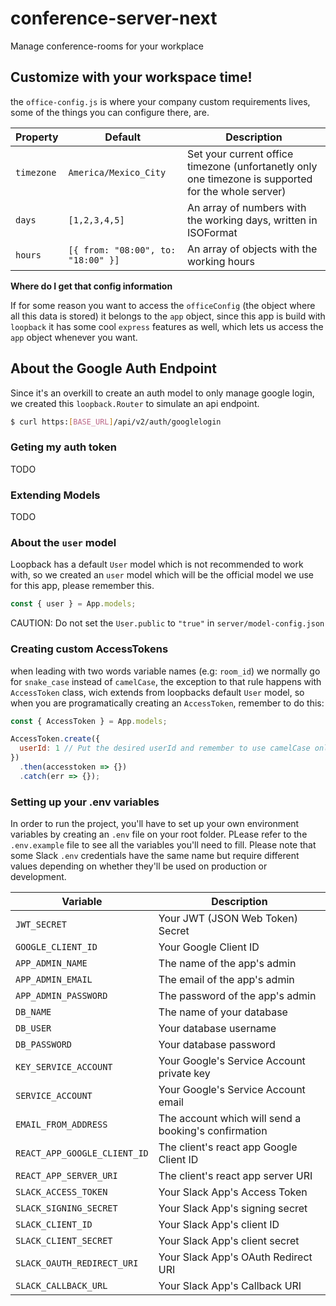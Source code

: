 # conference-server-next

Manage conference-rooms for your workplace

## Customize with your workspace time!

the `office-config.js` is where your company custom requirements lives, some of the things you can configure there, are.

| Property   | Default                            | Description                                                                                         |
| ---------- | ---------------------------------- | --------------------------------------------------------------------------------------------------- |
| `timezone` | `America/Mexico_City`              | Set your current office timezone (unfortanetly only one timezone is supported for the whole server) |
| `days`     | `[1,2,3,4,5]`                      | An array of numbers with the working days, written in ISOFormat                                     |
| `hours`    | `[{ from: "08:00", to: "18:00" }]` | An array of objects with the working hours                                                          |

**Where do I get that config information**

If for some reason you want to access the `officeConfig` (the object where all this data is stored) it belongs to the `app` object, since this app is build with `loopback` it has some cool `express` features as well, which lets us access the `app` object whenever you want.

## About the Google Auth Endpoint

Since it's an overkill to create an auth model to only manage google login, we created this `loopback.Router` to simulate an api endpoint.

```sh
$ curl https:[BASE_URL]/api/v2/auth/googlelogin
```

### Geting my auth token

TODO

### Extending Models

TODO

### About the `user` model

Loopback has a default `User` model which is not recommended to work with,
so we created an `user` model which will be the official model we use for
this app, please remember this.

```js
const { user } = App.models;
```

CAUTION: Do not set the `User.public` to `"true"` in `server/model-config.json`

### Creating custom AccessTokens

when leading with two words variable names (e.g: `room_id`) we normally go for `snake_case` instead of `camelCase`, the exception to that rule happens with
`AccessToken` class, wich extends from loopbacks default `User` model, so when you are programatically creating an `AccessToken`, remember to do this:

```js
const { AccessToken } = App.models;

AccessToken.create({
  userId: 1 // Put the desired userId and remember to use camelCase only when dealing with AccessToken
})
  .then(accesstoken => {})
  .catch(err => {});
```
### Setting up your .env variables

In order to run the project, you'll have to set up your own environment variables by creating an `.env` file on your root folder. PLease refer to the `.env.example` file to see all the variables you'll need to fill. Please note that some Slack `.env` credentials have the same name but require different values depending on whether they'll be used on production or development.

| Variable                         | Description                                            |
| -------------------------------- | ------------------------------------------------------ |
| `JWT_SECRET`                     | Your JWT (JSON Web Token) Secret                       |
| `GOOGLE_CLIENT_ID`               | Your Google Client ID                                  |
| `APP_ADMIN_NAME`                 | The name of the app's admin                            |
| `APP_ADMIN_EMAIL`                | The email of the app's admin                           |
| `APP_ADMIN_PASSWORD`             | The password of the app's admin                        |
| `DB_NAME`                        | The name of your database                              |
| `DB_USER`                        | Your database username                                 |
| `DB_PASSWORD`                    | Your database password                                 |
| `KEY_SERVICE_ACCOUNT`            | Your Google's Service Account private key              |
| `SERVICE_ACCOUNT`                | Your Google's Service Account email                    |
| `EMAIL_FROM_ADDRESS`             | The account which will send a booking's confirmation   |
| `REACT_APP_GOOGLE_CLIENT_ID`     | The client's react app Google Client ID                |
| `REACT_APP_SERVER_URI`           | The client's react app server URI                      |
| `SLACK_ACCESS_TOKEN`             | Your Slack App's Access Token                          |
| `SLACK_SIGNING_SECRET`           | Your Slack App's signing secret                        |
| `SLACK_CLIENT_ID`                | Your Slack App's client ID                             |
| `SLACK_CLIENT_SECRET`            | Your Slack App's client secret                         |
| `SLACK_OAUTH_REDIRECT_URI`       | Your Slack App's OAuth Redirect URI                    |
| `SLACK_CALLBACK_URL`             | Your Slack App's Callback URI                          |